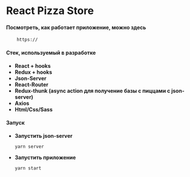 # React Pizza Store
#### Посмотреть, как работает приложение, можно здесь

        https:// 

#### Стек, используемый в разработке

* **React + hooks** 
* **Redux + hooks**
* **Json-Server**
* **React-Router** 
* **Redux-thunk (async action для получение базы с пиццами c json-server)**
* **Axios**
* **Html/Css/Sass**


#### Запуск
* **Запустить json-server** 

    ```yarn server```
* **Запустить приложение**

    ```yarn start```